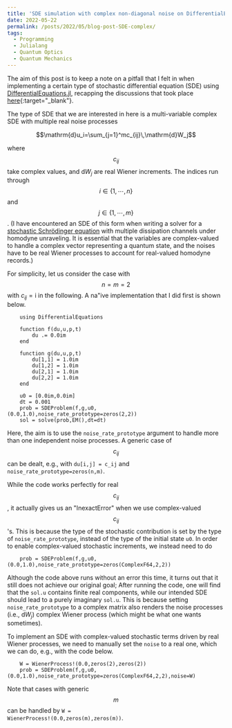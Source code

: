 ```yaml
---
title: 'SDE simulation with complex non-diagonal noise on DifferentialEquations.jl'
date: 2022-05-22
permalink: /posts/2022/05/blog-post-SDE-complex/
tags:
  - Programming
  - Julialang
  - Quantum Optics
  - Quantum Mechanics
---
```


The aim of this post is to keep a note on a pitfall that I felt in when implementing a certain type of stochastic differential equation (SDE) using [DifferentialEquations.jl](https://diffeq.sciml.ai/stable/tutorials/sde_example/), recapping the discussions that took place [here](https://github.com/SciML/DifferentialEquations.jl/issues/865){:target="_blank"}.

The type of SDE that we are interested in here is a multi-variable complex SDE with multiple real noise processes

$$\mathrm{d}u_i=\sum_{j=1}^mc_{ij}\,\mathrm{d}W_j$$

where $$c_{ij}$$ take complex values, and $\mathrm{d}W_j$ are real Wiener increments. The indices run through $$i\in \{1,\cdots,n\}$$ and $$j\in \{1,\cdots,m\}$$. (I have encountered an SDE of this form when writing a solver for a [stochastic Schrödinger equation](https://docs.qojulia.org/stochastic/schroedinger/) with multiple dissipation channels under homodyne unraveling. It is essential that the variables are complex-valued to handle a complex vector representing a quantum state, and the noises have to be real Wiener processes to account for real-valued homodyne records.) 

For simplicity, let us consider the case with $$n=m=2$$ with $c_{ij}=\mathrm{i}$ in the following. A na\"ive implementation that I did first is shown below.


        using DifferentialEquations

        function f(du,u,p,t)
            du .= 0.0im
        end

        function g(du,u,p,t)
            du[1,1] = 1.0im
            du[1,2] = 1.0im
            du[2,1] = 1.0im
            du[2,2] = 1.0im
        end

        u0 = [0.0im,0.0im]
        dt = 0.001
        prob = SDEProblem(f,g,u0,(0.0,1.0),noise_rate_prototype=zeros(2,2))
        sol = solve(prob,EM(),dt=dt)

Here, the aim is to use the <code>noise_rate_prototype</code> argument to handle more than one independent noise processes. A generic case of $$c_{ij}$$ can be dealt, e.g., with <code>du[i,j] = c_ij</code> and <code>noise_rate_prototype=zeros(n,m)</code>. 


While the code works perfectly for real $$c_{ij}$$, it actually gives us an "InexactError" when we use complex-valued $$c_{ij}$$'s. This is because the type of the stochastic contribution is set by the type of <code>noise_rate_prototype</code>, instead of the type of the initial state <code>u0</code>. In order to enable complex-valued stochastic increments, we instead need to do 


        prob = SDEProblem(f,g,u0,(0.0,1.0),noise_rate_prototype=zeros(ComplexF64,2,2))

Although the code above runs without an error this time, it turns out that it still does not achieve our original goal; After running the code, one will find that the <code>sol.u</code> contains finite real components, while our intended SDE should lead to a purely imaginary <code>sol.u</code>. This is because setting <code>noise_rate_prototype</code> to a complex matrix also renders the noise processes (i.e., $\mathrm{d}W_j$) complex Wiener process (which might be what one wants sometimes).

To implement an SDE with complex-valued stochastic terms driven by real Wiener processes, we need to manually set the <code>noise</code> to a real one, which we can do, e.g., with the code below.

        
        W = WienerProcess!(0.0,zeros(2),zeros(2))
        prob = SDEProblem(f,g,u0,(0.0,1.0),noise_rate_prototype=zeros(ComplexF64,2,2),noise=W)

Note that cases with generic $$m$$ can be handled by <code>W = WienerProcess!(0.0,zeros(m),zeros(m))</code>.